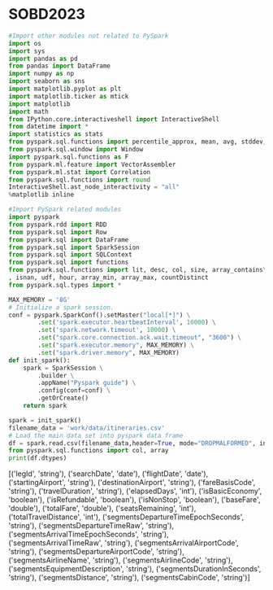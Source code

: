# SOBD2023
```python
#Import other modules not related to PySpark
import os
import sys
import pandas as pd
from pandas import DataFrame
import numpy as np
import seaborn as sns
import matplotlib.pyplot as plt
import matplotlib.ticker as mtick
import matplotlib
import math
from IPython.core.interactiveshell import InteractiveShell
from datetime import *
import statistics as stats
from pyspark.sql.functions import percentile_approx, mean, avg, stddev, min, max, when, col, count, length, lag, expr, percent_rank
from pyspark.sql.window import Window
import pyspark.sql.functions as F
from pyspark.ml.feature import VectorAssembler
from pyspark.ml.stat import Correlation
from pyspark.sql.functions import round
InteractiveShell.ast_node_interactivity = "all" 
%matplotlib inline

#Import PySpark related modules
import pyspark
from pyspark.rdd import RDD
from pyspark.sql import Row
from pyspark.sql import DataFrame
from pyspark.sql import SparkSession
from pyspark.sql import SQLContext
from pyspark.sql import functions
from pyspark.sql.functions import lit, desc, col, size, array_contains\
, isnan, udf, hour, array_min, array_max, countDistinct
from pyspark.sql.types import *

MAX_MEMORY = '8G'
# Initialize a spark session.
conf = pyspark.SparkConf().setMaster("local[*]") \
        .set('spark.executor.heartbeatInterval', 10000) \
        .set('spark.network.timeout', 10000) \
        .set("spark.core.connection.ack.wait.timeout", "3600") \
        .set("spark.executor.memory", MAX_MEMORY) \
        .set("spark.driver.memory", MAX_MEMORY)
def init_spark():
    spark = SparkSession \
        .builder \
        .appName("Pyspark guide") \
        .config(conf=conf) \
        .getOrCreate()
    return spark

spark = init_spark()
filename_data = 'work/data/itineraries.csv'
# Load the main data set into pyspark data frame 
df = spark.read.csv(filename_data,header=True, mode="DROPMALFORMED", inferSchema=True)
from pyspark.sql.functions import col, array
print(df.dtypes)
```
[('legId', 'string'), ('searchDate', 'date'), ('flightDate', 'date'), ('startingAirport', 'string'), ('destinationAirport', 'string'), ('fareBasisCode', 'string'), ('travelDuration', 'string'), ('elapsedDays', 'int'), ('isBasicEconomy', 'boolean'), ('isRefundable', 'boolean'), ('isNonStop', 'boolean'), ('baseFare', 'double'), ('totalFare', 'double'), ('seatsRemaining', 'int'), ('totalTravelDistance', 'int'), ('segmentsDepartureTimeEpochSeconds', 'string'), ('segmentsDepartureTimeRaw', 'string'), ('segmentsArrivalTimeEpochSeconds', 'string'), ('segmentsArrivalTimeRaw', 'string'), ('segmentsArrivalAirportCode', 'string'), ('segmentsDepartureAirportCode', 'string'), ('segmentsAirlineName', 'string'), ('segmentsAirlineCode', 'string'), ('segmentsEquipmentDescription', 'string'), ('segmentsDurationInSeconds', 'string'), ('segmentsDistance', 'string'), ('segmentsCabinCode', 'string')]
